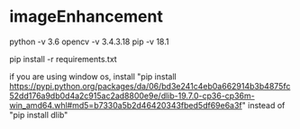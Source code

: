 # imageEnhancement
python -v 3.6
opencv -v 3.4.3.18
pip -v 18.1

pip install -r requirements.txt

if you are using window os, install "pip install https://pypi.python.org/packages/da/06/bd3e241c4eb0a662914b3b4875fc52dd176a9db0d4a2c915ac2ad8800e9e/dlib-19.7.0-cp36-cp36m-win_amd64.whl#md5=b7330a5b2d46420343fbed5df69e6a3f" instead of "pip install dlib"
